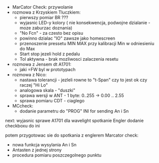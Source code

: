- MarCator Check: przywolanie
- rozmowa z Krzyskiem Tluczkiem:
	- pierwszy pomiar BR ???
	- wyjasnic LED-y kolory ( nie konsekwencja, podwojne dzialanie - moze zaburzac doznania)
	- "No Fcn" - za czesto bez opisu
	- powinno dzialac "IO" zawsze jako homescreen 
	- przenoszenie pressetu MIN MAX przy kalibracji Min w odniesieniu do Max
	- Start stop jezeli hold z pedalu
	- Tol aktywna - brak mozliwosci zalaczenia resetu
- rozmowa z Jensem dt A1701:
	- jaki =FW byl w prototypach
- rozmowa z Nico:
	- nastawa tolerancji - jezleli rowne to "t-Span" czy to jest ok czy raczej "Hi Lo"
	- analogowa skala - "duszki"
	- sprawa wersji w ANT - 1 byte: 0..255 -> 0.00 .. 2.55
	- sprawa pomiaru CDT - ciaglego
- MCcheck:
	- dodanie parametru do "PROG" INI for sending An i Sn


next:
wyjasnic sprawe A1701 dla wavelight
spotkanie Engler
dodanie checkboxu do ini

potem przygotowac sie do spotkania z englerem
Marcator check:
- nowa funkcja wysylania An i Sn
- Antasten z jednej strony
- procedura pomiaru poszczegolnego punktu
